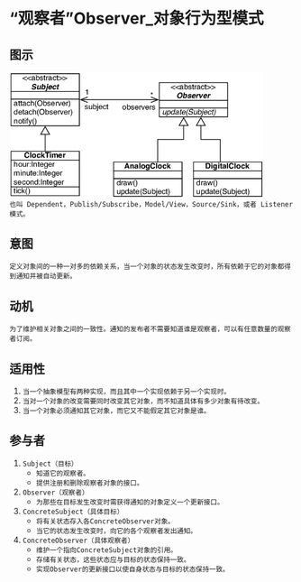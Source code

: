 # “观察者”Observer_对象行为型模式
## 图示
[<img src="./Img/Observer.png" width="450"/>](Observer.png)  
`也叫 Dependent，Publish/Subscribe，Model/View，Source/Sink，或者 Listener 模式。`

## 意图
`定义对象间的一种一对多的依赖关系，当一个对象的状态发生改变时，所有依赖于它的对象都得到通知并被自动更新。`

## 动机
`为了维护相关对象之间的一致性。通知的发布者不需要知道谁是观察者，可以有任意数量的观察者订阅。`

## 适用性
1. `当一个抽象模型有两种实现，而且其中一个实现依赖于另一个实现时。`
2. `当对一个对象的改变需要同时改变其它对象，而不知道具体有多少对象有待改变。`
3. `当一个对象必须通知其它对象，而它又不能假定其它对象是谁。`

## 参与者
1. `Subject（目标）`
    * `知道它的观察者。`
    * `提供注册和删除观察者对象的接口。`
2. `Observer（观察者）`
    * `为那些在目标发生改变时需获得通知的对象定义一个更新接口。`
3. `ConcreteSubject（具体目标）`
    * `将有关状态存入各ConcreteObserver对象。`
    * `当它的状态发生改变时，向它的各个观察者发出通知。`
4. `ConcreteObserver（具体观察者）`
    * `维护一个指向ConcreteSubject对象的引用。`
    * `存储有关状态，这些状态应与目标的状态保持一致。`
    * `实现Observer的更新接口以使自身状态与目标的状态保持一致。`
